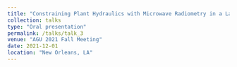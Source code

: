 ```yaml
---
title: "Constraining Plant Hydraulics with Microwave Radiometry in a Land Surface Model: Impacts of Temporal Resolution and Wavelength of Observations."
collection: talks
type: "Oral presentation"
permalink: /talks/talk_3
venue: "AGU 2021 Fall Meeting"
date: 2021-12-01
location: "New Orleans, LA"
---
```

